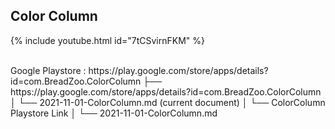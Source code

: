 ## Color Column

{% include youtube.html id="7tCSvirnFKM" %}


<br>
Google Playstore : https://play.google.com/store/apps/details?id=com.BreadZoo.ColorColumn
├── https://play.google.com/store/apps/details?id=com.BreadZoo.ColorColumn
│   └── 2021-11-01-ColorColumn.md                    (current document)
│       └── ColorColumn Playstore Link
│           └── 2021-11-01-ColorColumn.md
